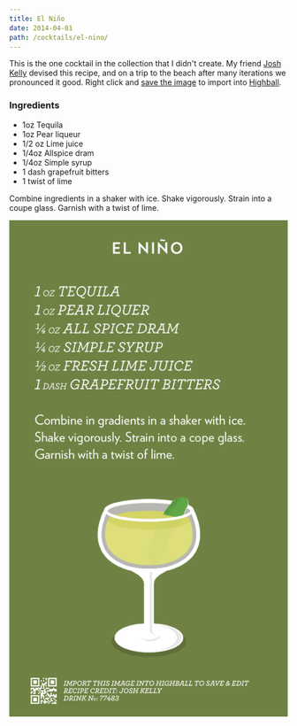 ```yaml
---
title: El Niño
date: 2014-04-01
path: /cocktails/el-nino/
---
```


This is the one cocktail in the collection that I didn't create. My friend [Josh Kelly](https://twitter.com/jcoltkelly) devised this recipe, and on a trip to the beach after many iterations we pronounced it good. Right click and [save the image](#highball-import) to import into [Highball](http://www.studioneat.com/products/highball).

### Ingredients

* 1oz Tequila
* 1oz Pear liqueur
* 1/2 oz Lime juice
* 1/4oz Allspice dram
* 1/4oz Simple syrup
* 1 dash grapefruit bitters
* 1 twist of lime

Combine ingredients in a shaker with ice. Shake vigorously. Strain into a coupe glass. Garnish with a twist of lime.

![Recipe for El Niño](/img/cocktails/el-nino.png)
